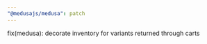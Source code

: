 ```yaml
---
"@medusajs/medusa": patch
---
```


fix(medusa): decorate inventory for variants returned through carts

